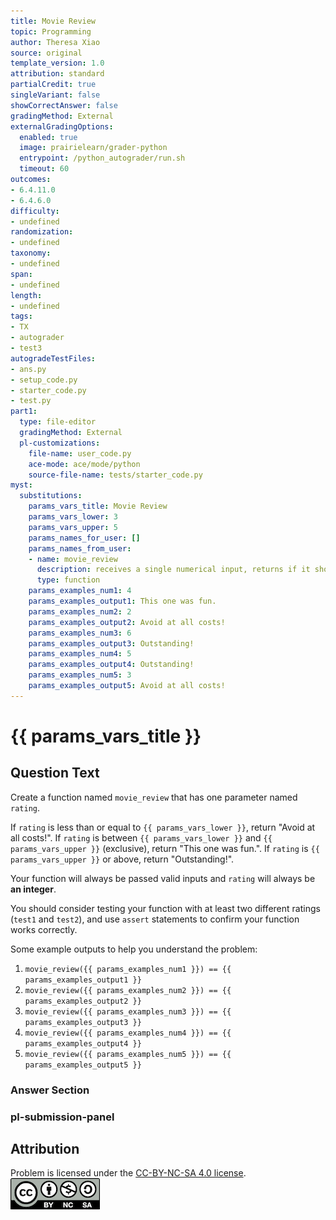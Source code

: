 ```yaml
---
title: Movie Review
topic: Programming
author: Theresa Xiao
source: original
template_version: 1.0
attribution: standard
partialCredit: true
singleVariant: false
showCorrectAnswer: false
gradingMethod: External
externalGradingOptions:
  enabled: true
  image: prairielearn/grader-python
  entrypoint: /python_autograder/run.sh
  timeout: 60
outcomes:
- 6.4.11.0
- 6.4.6.0
difficulty:
- undefined
randomization:
- undefined
taxonomy:
- undefined
span:
- undefined
length:
- undefined
tags:
- TX
- autograder
- test3
autogradeTestFiles:
- ans.py
- setup_code.py
- starter_code.py
- test.py
part1:
  type: file-editor
  gradingMethod: External
  pl-customizations:
    file-name: user_code.py
    ace-mode: ace/mode/python
    source-file-name: tests/starter_code.py
myst:
  substitutions:
    params_vars_title: Movie Review
    params_vars_lower: 3
    params_vars_upper: 5
    params_names_for_user: []
    params_names_from_user:
    - name: movie_review
      description: receives a single numerical input, returns if it should be filtered
      type: function
    params_examples_num1: 4
    params_examples_output1: This one was fun.
    params_examples_num2: 2
    params_examples_output2: Avoid at all costs!
    params_examples_num3: 6
    params_examples_output3: Outstanding!
    params_examples_num4: 5
    params_examples_output4: Outstanding!
    params_examples_num5: 3
    params_examples_output5: Avoid at all costs!
---
```

# {{ params_vars_title }}

## Question Text

Create a function named `movie_review` that has one parameter named `rating`.

If `rating` is less than or equal to `{{ params_vars_lower }}`, return "Avoid at all costs!".
If `rating` is between `{{ params_vars_lower }}` and `{{ params_vars_upper }}` (exclusive), return "This one was fun.".
If `rating` is `{{ params_vars_upper }}` or above, return "Outstanding!".

Your function will always be passed valid inputs and `rating` will always be **an integer**.

You should consider testing your function with at least two different ratings (`test1` and `test2`), and use `assert` statements to confirm your function works correctly.

Some example outputs to help you understand the problem:

1. `movie_review({{ params_examples_num1 }}) == {{ params_examples_output1 }}`
1. `movie_review({{ params_examples_num2 }}) == {{ params_examples_output2 }}`
1. `movie_review({{ params_examples_num3 }}) == {{ params_examples_output3 }}`
1. `movie_review({{ params_examples_num4 }}) == {{ params_examples_output4 }}`
1. `movie_review({{ params_examples_num5 }}) == {{ params_examples_output5 }}`

### Answer Section

### pl-submission-panel

<pl-external-grader-results></pl-external-grader-results>
<pl-file-preview></pl-file-preview>

## Attribution

Problem is licensed under the [CC-BY-NC-SA 4.0 license](https://creativecommons.org/licenses/by-nc-sa/4.0/).<br> ![The Creative Commons 4.0 license requiring attribution-BY, non-commercial-NC, and share-alike-SA license.](https://raw.githubusercontent.com/firasm/bits/master/by-nc-sa.png)